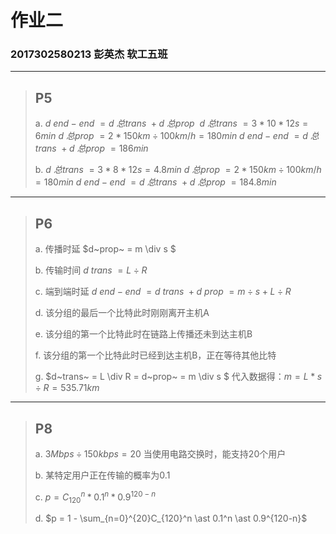 # 作业二
### 2017302580213 彭英杰 软工五班

----------
>## P5
> a. $d~end-end~ =  d~总trans~ + d~总prop~$
> 	$d~总trans~ = 3 \ast 10 \ast 12s = 6min$
> 	$d~总prop~ = 2 \ast 150km \div 100km/h = 180min$
> 	$d~end-end~ =  d~总trans~ + d~总prop~ = 186min$
> 	
> b. $d~总trans~ = 3 \ast 8 \ast 12s = 4.8min$
> 	$d~总prop~ = 2 \ast 150km \div 100km/h = 180min$
> 	$d~end-end~ =  d~总trans~ + d~总prop~ = 184.8min$
---------
>## P6
> a. 传播时延 $d~prop~ = m \div s $
>
> b. 传输时间 $d~trans~ = L \div R$
> 
> c. 端到端时延 $d~end-end~ =  d~trans~ + d~prop~ = m \div s + L \div R$
> 
> d. 该分组的最后一个比特此时刚刚离开主机A
> 
> e. 该分组的第一个比特此时在链路上传播还未到达主机B
> 
> f. 该分组的第一个比特此时已经到达主机B，正在等待其他比特
> 
> g. $d~trans~ = L \div R = d~prop~ = m \div s $
> 代入数据得：$m = L \ast s \div R = 535.71km$
---------
>## P8
>a. $3Mbps \div 150kbps = 20$
>当使用电路交换时，能支持20个用户
>
>b. 某特定用户正在传输的概率为0.1
>
>c. $p = C_{120}^n \ast 0.1^n \ast 0.9^{120-n}$
>
>d. $p =  1 - \sum_{n=0}^{20}C_{120}^n \ast 0.1^n \ast 0.9^{120-n}$